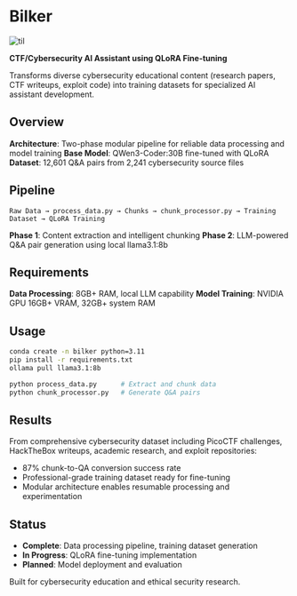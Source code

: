 # Bilker

![til](./Bilker_GIF.gif)

**CTF/Cybersecurity AI Assistant using QLoRA Fine-tuning**

Transforms diverse cybersecurity educational content (research papers, CTF writeups, exploit code) into training datasets for specialized AI assistant development.

## Overview

**Architecture**: Two-phase modular pipeline for reliable data processing and model training
**Base Model**: QWen3-Coder:30B fine-tuned with QLoRA
**Dataset**: 12,601 Q&A pairs from 2,241 cybersecurity source files

## Pipeline

```
Raw Data → process_data.py → Chunks → chunk_processor.py → Training Dataset → QLoRA Training
```

**Phase 1**: Content extraction and intelligent chunking
**Phase 2**: LLM-powered Q&A pair generation using local llama3.1:8b

## Requirements

**Data Processing**: 8GB+ RAM, local LLM capability
**Model Training**: NVIDIA GPU 16GB+ VRAM, 32GB+ system RAM

## Usage

```bash
conda create -n bilker python=3.11
pip install -r requirements.txt
ollama pull llama3.1:8b

python process_data.py      # Extract and chunk data
python chunk_processor.py   # Generate Q&A pairs
```

## Results

From comprehensive cybersecurity dataset including PicoCTF challenges, HackTheBox writeups, academic research, and exploit repositories:
- 87% chunk-to-QA conversion success rate
- Professional-grade training dataset ready for fine-tuning
- Modular architecture enables resumable processing and experimentation

## Status

- **Complete**: Data processing pipeline, training dataset generation
- **In Progress**: QLoRA fine-tuning implementation
- **Planned**: Model deployment and evaluation

Built for cybersecurity education and ethical security research.
